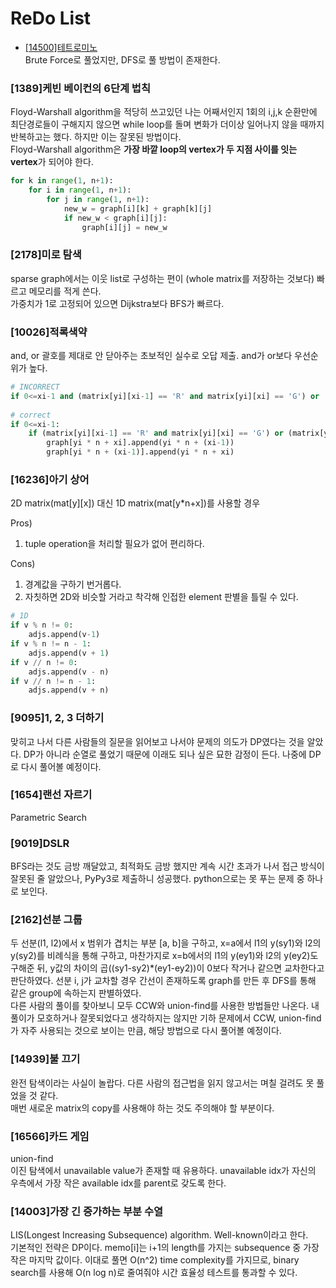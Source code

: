 # ReDo List
- [[14500]테트로미노](https://www.acmicpc.net/problem/14500)  
Brute Force로 풀었지만, DFS로 풀 방법이 존재한다.

### [1389]케빈 베이컨의 6단계 법칙
Floyd-Warshall algorithm을 적당히 쓰고있던 나는 어째서인지 1회의 i,j,k 순환만에 최단경로들이 구해지지 않으면 while loop를 돌며 변화가 더이상 일어나지 않을 때까지 반복하고는 했다. 하지만 이는 잘못된 방법이다.  
Floyd-Warshall algorithm은 **가장 바깥 loop의 vertex가 두 지점 사이를 잇는 vertex**가 되어야 한다.
```python
for k in range(1, n+1):
    for i in range(1, n+1):
        for j in range(1, n+1):
            new_w = graph[i][k] + graph[k][j]
            if new_w < graph[i][j]:
                graph[i][j] = new_w
```

### [2178]미로 탐색
sparse graph에서는 이웃 list로 구성하는 편이 (whole matrix를 저장하는 것보다) 빠르고 메모리를 적게 쓴다.  
가중치가 1로 고정되어 있으면 Dijkstra보다 BFS가 빠르다.

### [10026]적록색약
and, or 괄호를 제대로 안 닫아주는 초보적인 실수로 오답 제출. and가 or보다 우선순위가 높다.  
```python
# INCORRECT
if 0<=xi-1 and (matrix[yi][xi-1] == 'R' and matrix[yi][xi] == 'G') or (matrix[yi][xi-1] == 'G' and matrix[yi][xi] == 'R'):
    
# correct
if 0<=xi-1:
    if (matrix[yi][xi-1] == 'R' and matrix[yi][xi] == 'G') or (matrix[yi][xi-1] == 'G' and matrix[yi][xi] == 'R'):
        graph[yi * n + xi].append(yi * n + (xi-1))
        graph[yi * n + (xi-1)].append(yi * n + xi)
```

### [16236]아기 상어
2D matrix(mat[y][x]) 대신 1D matrix(mat[y*n+x])를 사용할 경우  

Pros)
1. tuple operation을 처리할 필요가 없어 편리하다.  

Cons)
1. 경계값을 구하기 번거롭다.
2. 자칫하면 2D와 비슷할 거라고 착각해 인접한 element 판별을 틀릴 수 있다.  

```python
# 1D
if v % n != 0:
    adjs.append(v-1)
if v % n != n - 1:
    adjs.append(v + 1)
if v // n != 0:
    adjs.append(v - n)
if v // n != n - 1:
    adjs.append(v + n)
```

### [9095]1, 2, 3 더하기
맞히고 나서 다른 사람들의 질문을 읽어보고 나서야 문제의 의도가 DP였다는 것을 알았다. DP가 아니라 순열로 풀었기 때문에 이래도 되나 싶은 묘한 감정이 든다. 나중에 DP로 다시 풀어볼 예정이다.  

### [1654]랜선 자르기
Parametric Search

### [9019]DSLR
BFS라는 것도 금방 깨달았고, 최적화도 금방 했지만 계속 시간 초과가 나서 접근 방식이 잘못된 줄 알았으나, PyPy3로 제출하니 성공했다. python으로는 못 푸는 문제 중 하나로 보인다.  

### [2162]선분 그룹
두 선분(l1, l2)에서 x 범위가 겹치는 부분 [a, b]을 구하고, x=a에서 l1의 y(sy1)와 l2의 y(sy2)를 비례식을 통해 구하고, 마찬가지로 x=b에서의 l1의 y(ey1)와 l2의 y(ey2)도 구해준 뒤, y값의 차이의 곱((sy1-sy2)*(ey1-ey2))이 0보다 작거나 같으면 교차한다고 판단하였다. 선분 i, j가 교차할 경우 간선이 존재하도록 graph를 만든 후 DFS를 통해 같은 group에 속하는지 판별하였다.  
다른 사람의 풀이를 찾아보니 모두 CCW와 union-find를 사용한 방법들만 나온다. 내 풀이가 모호하거나 잘못되었다고 생각하지는 않지만 기하 문제에서 CCW, union-find가 자주 사용되는 것으로 보이는 만큼, 해당 방법으로 다시 풀어볼 예정이다.  

### [14939]불 끄기
완전 탐색이라는 사실이 놀랍다. 다른 사람의 접근법을 읽지 않고서는 며칠 걸려도 못 풀었을 것 같다.  
매번 새로운 matrix의 copy를 사용해야 하는 것도 주의해야 할 부분이다.  

### [16566]카드 게임
union-find  
이진 탐색에서 unavailable value가 존재할 때 유용하다. unavailable idx가 자신의 우측에서 가장 작은 available idx를 parent로 갖도록 한다.  

### [14003]가장 긴 증가하는 부분 수열
LIS(Longest Increasing Subsequence) algorithm. Well-known이라고 한다.  
기본적인 전략은 DP이다. memo[i]는 i+1의 length를 가지는 subsequence 중 가장 작은 마지막 값이다. 이대로 풀면 O(n^2) time complexity를 가지므로, binary search를 사용해 O(n log n)로 줄여줘야 시간 효율성 테스트를 통과할 수 있다.  
